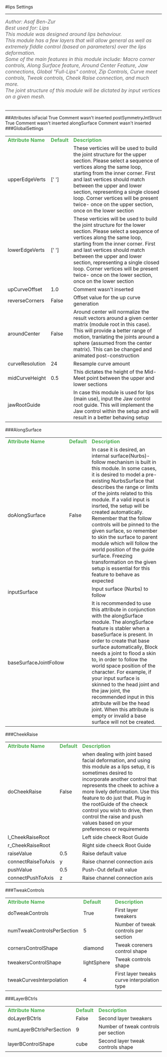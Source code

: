 <body>
#lips Settings
<hr width = 100%>
<font color = #5f5f5f size = 3pt>
<i>
Author: Asaf Ben-Zur <br>
Best used for: Lips <br>
This module was designed around lips behaviour. <br>
This module has a few layers that will allow general as well as extremely fiddle control (based on parameters) over the lips deformation. <br>
Some of the main features in this module include: Macro corner controls, Along Surface feature, Around Center Feature, Jaw connections, Global "Full-Lips" control, Zip Controls, Curve meet controls, Tweak controls, Cheek Raise connection,  and much more. <br>
The joint structure of this module will be dictated by input vertices on a given mesh. <br>
</i>
<br>
</font>
<hr width = 100%>
##Attributes
<tr><td>isFacial</td>
<td>True</td>
<td>Comment wasn't inserted</td></tr>
<tr><td>postSymmetryJntStruct</td>
<td>True</td>
<td>Comment wasn't inserted</td></tr>
<tr><td>alongSurface</td>
<td></td>
<td>Comment wasn't inserted</td></tr>
</table></font>
###GlobalSettings
<table><tr><td><b><font size = 3pt color = #4caf50>Attribute Name</td><td><font color = #4caf50><b>Default</td><td><font color = #4caf50><b>Description</td></tr>
<tr><td>upperEdgeVerts</td>
<td>[' ']</td>
<td>These verticies will be used to build the joint structure for the upper section. Please select a sequence of vertices along the same loop, starting from the inner corner. First and last vertices should match between the upper and lower section, representing a single closed loop. Corner vertices will be present twice- once on the upper section, once on the lower section</td></tr>
<tr><td>lowerEdgeVerts</td>
<td>[' ']</td>
<td>These verticies will be used to build the joint structure for the lower section. Please select a sequence of vertices along the same loop, starting from the inner corner. First and last vertices should match between the upper and lower section, representing a single closed loop. Corner vertices will be present twice- once on the lower section, once on the lower section</td></tr>
<tr><td>upCurveOffset</td>
<td>1.0</td>
<td>Comment wasn't inserted</td></tr>
<tr><td>reverseCorners</td>
<td>False</td>
<td>Offset value for the up curve generation</td></tr>
<tr><td>aroundCenter</td>
<td>False</td>
<td>Around center will normalize the result vectors around a given center matrix (module root in this case). This will provide a better range of motion, tranlating the joints around a sphere (assumed from the center matrix). This can be changed and animated post-construction</td></tr>
<tr><td>curveResolution</td>
<td>24</td>
<td>Resample curve amount</td></tr>
<tr><td>midCurveHeight</td>
<td>0.5</td>
<td>This dictates the height of the Mid-Meet point between the upper and lower sections</td></tr>
<tr><td>jawRootGuide</td>
<td></td>
<td>In case this module is used for lips (main use), input the Jaw control root guide. This will implement the Jaw control within the setup and will result in a better behaving setup</td></tr>
</table></font>
###AlongSurface
<table><tr><td><b><font size = 3pt color = #4caf50>Attribute Name</td><td><font color = #4caf50><b>Default</td><td><font color = #4caf50><b>Description</td></tr>
<tr><td>doAlongSurface</td>
<td>False</td>
<td>In case it is desired, an internal surface(Nurbs)-follow mechanism is built in this module. In some cases, it is desired to model a pre-existing NurbsSurface that describes the range or limits of the joints related to this module. If a valid input is insrted, the setup will be created automatically. Remember that the follow controls will be pinned to the given surface, so remember to skin the surface to parent module which will follow the world position of the guide surface. Freezing transformation on the given setup is essential for this feature to behave as expected</td></tr>
<tr><td>inputSurface</td>
<td></td>
<td>Input surface (Nurbs) to follow</td></tr>
<tr><td>baseSurfaceJointFollow</td>
<td></td>
<td>It is recommended to use this attribute in conjunction with the alongSurface module. The alongSurface feature is stabler when a baseSurface is present. In order to create that base surface automatically, Block needs a joint to flood a skin to, in order to follow the world space position of the character. For example, if your input surface is skinned to the head joint and the jaw joint, the recommended input in this attribute will be the head joint. When this attribute is empty or invalid a base surface will not be created.</td></tr>
</table></font>
###CheekRaise
<table><tr><td><b><font size = 3pt color = #4caf50>Attribute Name</td><td><font color = #4caf50><b>Default</td><td><font color = #4caf50><b>Description</td></tr>
<tr><td>doCheekRaise</td>
<td>False</td>
<td>when dealing with joint based facial deformation, and using this module as a lips setup, it is sometimes desired to incorporate another control that represents the cheek to achive a more lively deformation. Use this feature to do just that. Plug in the rootGuide of the cheeck control you wish to drive, then control the raise and push values based on your preferences or requirements</td></tr>
<tr><td>l_CheekRaiseRoot</td>
<td></td>
<td>Left side cheeck Root Guide</td></tr>
<tr><td>r_CheekRaiseRoot</td>
<td></td>
<td>Right side cheeck Root Guide</td></tr>
<tr><td>raiseValue</td>
<td>0.5</td>
<td>Raise default value</td></tr>
<tr><td>connectRaiseToAxis</td>
<td>y</td>
<td>Raise channel connection axis</td></tr>
<tr><td>pushValue</td>
<td>0.5</td>
<td>Push-Out default value</td></tr>
<tr><td>connectPushToAxis</td>
<td>z</td>
<td>Raise channel connection axis</td></tr>
</table></font>
###TweakControls
<table><tr><td><b><font size = 3pt color = #4caf50>Attribute Name</td><td><font color = #4caf50><b>Default</td><td><font color = #4caf50><b>Description</td></tr>
<tr><td>doTweakControls</td>
<td>True</td>
<td>First layer tweakers</td></tr>
<tr><td>numTweakControlsPerSection</td>
<td>5</td>
<td>Number of tweak controls per section</td></tr>
<tr><td>cornersControlShape</td>
<td>diamond</td>
<td>Tweak coreners control shape</td></tr>
<tr><td>tweakersControlShape</td>
<td>lightSphere</td>
<td>Tweak controls shape</td></tr>
<tr><td>tweakCurvesInterpolation</td>
<td>4</td>
<td>First layer tweaks curve interpolation type</td></tr>
</table></font>
###LayerBCtrls
<table><tr><td><b><font size = 3pt color = #4caf50>Attribute Name</td><td><font color = #4caf50><b>Default</td><td><font color = #4caf50><b>Description</td></tr>
<tr><td>doLayerBCtrls</td>
<td>False</td>
<td>Second layer tweakers</td></tr>
<tr><td>numLayerBCtrlsPerSection</td>
<td>9</td>
<td>Number of tweak controls per section</td></tr>
<tr><td>layerBControlShape</td>
<td>cube</td>
<td>Second layer tweak controls shape</td></tr>
</table></font>
